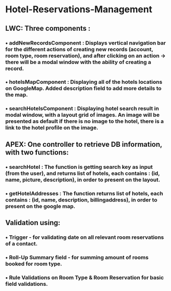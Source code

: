 # Hotel-Reservations-Management
## LWC: Three components :<br> 
### •	addNewRecordsComponent : Displays vertical navigation bar for the different actions of creating new records (account, room type, room reservation), and after clicking on an action -> there will be a modal window with the ability of creating a record.<br>
### •	hotelsMapComponent : Displaying all of the hotels locations on GoogleMap. Added description field to add more details to the map.<br>
### •	searchHotelsComponent : Displaying hotel search result in modal window, with a layout grid of images. An image will be presented as default if there is no image to the hotel, there is a link to the hotel profile on the image.<br>
## APEX: One controller to retrieve DB information, with two functions:<br>
### •	searchHotel : The function is getting search key as input (from the user), and returns list of hotels, each contains : (id, name, picture, description), in order to present on the layout.<br>
### •	getHotelAddresses : The function returns list of hotels, each contains : (id, name, description, billingaddress), in order to present on the google map.<br>
## Validation using: 
### •	Trigger - for validating date on all relevant room reservations of a contact.
### •	Roll-Up Summary field - for summing amount of rooms booked for room type.
### • Rule Validations on Room Type & Room Reservation for basic field validations.
